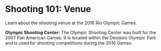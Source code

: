 Shooting 101: Venue
===================

Learn about the shooting venue at the 2016 Rio Olympic Games.

**Olympic Shooting Center:**
The Olympic Shooting Center was built for the 2007 Pan American Games. It is located within the Deodoro Olympic Park and is used for shooting competitions during the 2016 Games.


